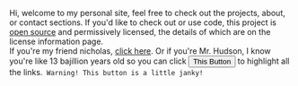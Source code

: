 Hi, welcome to my personal site, feel free to check out the projects, about, or contact sections. If you'd like to check out or use code, this project is [open source](https://github.com/readf0x/readf0x.planetbob.net) and permissively licensed, the details of which are on the license information page.<br>If you're my friend nicholas, [click here](/nicholas/). Or if you're Mr. Hudson, I know you're like 13 bajillion years old so you can click
<button class="btn btn-navbar inline" onclick="hudson()">This Button</button>
to highlight all the links.` Warning! This button is a little janky!`
